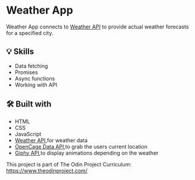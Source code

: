 # Weather App
Weather App connects to <a href="weatherapi.com/">Weather API</a> to provide actual weather forecasts for a specified city.


<h2>💡 Skills </h2>
<ul>
  <li>Data fetching</li>
  <li>Promises</li>
  <li>Async functions</li>
  <li>Working with API</li>
</ul>

<h2>🛠️ Built with</h2>
<ul>
  <li>HTML</li>
  <li>CSS</li>
  <li>JavaScript</li>
  <li><a href="weatherapi.com/">Weather API</a>,for weather data</li>
  <li><a href="https://opencagedata.com/">OpenCage Data API</a>,to grab the users current location</li>
  <li><a href="https://giphy.com/">Giphy API</a>,to display animations depending on the weather</li>
  
</ul>

This project is part of The Odin Project Curriculum: https://www.theodinproject.com/
